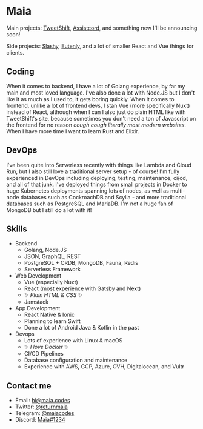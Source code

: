 # Maia
Main projects: [TweetShift](https://tweetshift.com), [Assistcord](https://assistcord.com), and something new I'll be announcing soon!

Side projects: [Slashy](https://github.com/maiacodes/slashy), [Eutenly](https://eutenly.com), and a lot of smaller React and Vue things for clients.

## Coding
When it comes to backend, I have a lot of Golang experience, by far my main and most loved language. I've also done a lot with Node.JS but I don't like it as much as I used to, it gets boring quickly. When it comes to frontend, unlike a lot of frontend devs, I stan Vue (more specifically Nuxt) instead of React, although when I can I also just do plain HTML like with TweetShift's site, because sometimes you don't need a ton of Javascript on the frontend for no reason *cough cough literally most modern websites*. When I have more time I want to learn Rust and Elixir. 

## DevOps
I've been quite into Serverless recently with things like Lambda and Cloud Run, but I also still love a traditional server setup - of course! I'm fully experienced in DevOps including deploying, testing, maintenance, ci/cd, and all of that junk. I've deployed things from small projects in Docker to huge Kubernetes deployments spanning lots of nodes, as well as multi-node databases such as CockroachDB and Scylla - and more traditional databases such as PostgreSQL and MariaDB. I'm not a huge fan of MongoDB but I still do a lot with it!

## Skills
 - Backend
   - Golang, Node.JS
   - JSON, GraphQL, REST
   - PostgreSQL + CRDB, MongoDB, Fauna, Redis
   - Serverless Framework
 - Web Development
   - Vue (especially Nuxt)
   - React (most experience with Gatsby and Next)
   - ✨ _Plain HTML & CSS_ ✨
   - Jamstack
 - App Development
   - React Native & Ionic
   - Planning to learn Swift 
   - Done a lot of Android Java & Kotlin in the past
 - Devops
   - Lots of experience with Linux & macOS
   - ✨ _I love Docker_ ✨
   - CI/CD Pipelines
   - Database configuration and maintenance
   - Experience with AWS, GCP, Azure, OVH, Digitalocean, and Vultr

## Contact me
 - Email: [hi@maia.codes](mailto:hi@maia.codes)
 - Twitter: [@returnmaia](https://twitter.com/returnmaia)
 - Telegram: [@maiacodes](https://t.me/maiacodes)
 - Discord: [Maia#1234](https://discord.com/users/149862827027464193)


